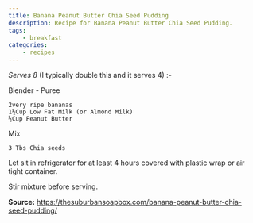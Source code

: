```yaml
---
title: Banana Peanut Butter Chia Seed Pudding
description: Recipe for Banana Peanut Butter Chia Seed Pudding.
tags:
    - breakfast
categories:
    - recipes
---
```


*Serves 8* (I typically double this and it serves 4) :- 

Blender - Puree

```
2very ripe bananas
1½Cup Low Fat Milk (or Almond Milk)
½Cup Peanut Butter
```

Mix

```
3 Tbs Chia seeds
```

Let sit in refrigerator for at least 4 hours covered with plastic wrap or air
tight container.

Stir mixture before serving.

**Source:** <https://thesuburbansoapbox.com/banana-peanut-butter-chia-seed-pudding/>
